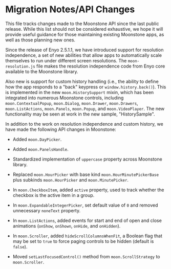 ﻿# Migration Notes/API Changes

This file tracks changes made to the Moonstone API since the last public
release.  While this list should not be considered exhaustive, we hope it will
provide useful guidance for those maintaining existing Moonstone apps, as well
as those planning new ones.

Since the release of Enyo 2.5.1.1, we have introduced support for resolution
independence, a set of new abilities that allow apps to automatically scale
themselves to run under different screen resolutions.  The `moon-resolution.js`
file makes the resolution independence code from Enyo core available to the
Moonstone library.

Also new is support for custom history handling (i.e., the ability to define
how the app responds to a "back" keypress or `window.history.back()`).  This is
implemented in the new `moon.HistorySupport` mixin, which has been integrated
into numerous Moonstone controls, including `moon.ContextualPopup`,
`moon.Dialog`, `moon.Drawer`, `moon.Drawers`, `moon.ListActions`, `moon.Panels`,
`moon.Popup`, and `moon.VideoPlayer`.  The new functionality may be seen at work
in the new sample, "HistorySample".

In addition to the work on resolution independence and custom history, we have
made the following API changes in Moonstone:

* Added `moon.DayPicker`.

* Added `moon.PanelsHandle`.

* Standardized implementation of `uppercase` property across Moonstone library.

* Replaced `moon.HourPicker` with base kind `moon.HourMinutePickerBase` plus
    subkinds `moon.HourPicker` and `moon.MinutePicker`.

* In `moon.CheckboxItem`, added `active` property, used to track whether the
    checkbox is the active item in a group.

* In `moon.ExpandableIntegerPicker`, set default value of `0` and removed
    unnecessary `noneText` property.

* In `moon.ListActions`, added events for start and end of open and close
    animations (`onShow`, `onShown`, `onHide`, and `onHidden`).

* In `moon.Scroller`, added `hideScrollColumnsWhenFit`, a Boolean flag that may
    be set to `true` to force paging controls to be hidden (default is `false`).

* Moved `setLastFocusedControl()` method from `moon.ScrollStrategy` to
    `moon.Scroller`.

